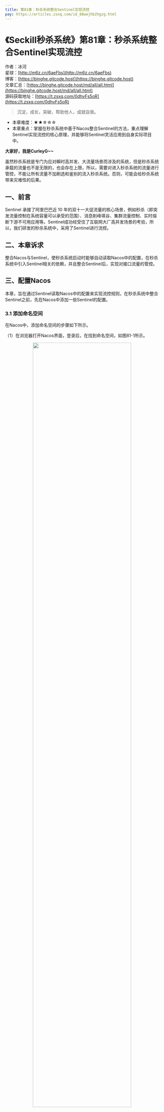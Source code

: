 ```yaml
---
title: 第81章：秒杀系统整合Sentinel实现流控
pay: https://articles.zsxq.com/id_88wejhb2hgzg.html
---
```


# 《Seckill秒杀系统》第81章：秒杀系统整合Sentinel实现流控

作者：冰河
<br/>星球：[http://m6z.cn/6aeFbs](http://m6z.cn/6aeFbs)
<br/>博客：[https://binghe.gitcode.host](https://binghe.gitcode.host)
<br/>文章汇总：[https://binghe.gitcode.host/md/all/all.html](https://binghe.gitcode.host/md/all/all.html)
<br/>源码获取地址：[https://t.zsxq.com/0dhvFs5oR](https://t.zsxq.com/0dhvFs5oR)

> 沉淀，成长，突破，帮助他人，成就自我。

* 本章难度：★★☆☆☆
* 本章重点：掌握在秒杀系统中基于Nacos整合Sentinel的方法，重点理解Sentinel实现流控的核心原理，并能够将Sentinel灵活应用到自身实际项目中。

**大家好，我是CurleyG~~**

虽然秒杀系统是专门为应对瞬时高并发、大流量场景而涉及的系统，但是秒杀系统承载的流量也不是无限的，也会存在上限，所以，需要对进入秒杀系统的流量进行管控，不能让所有流量不加刷选和鉴别的流入秒杀系统。否则，可能会给秒杀系统带来灾难性的后果。

## 一、前言

Sentinel 承接了阿里巴巴近 10 年的双十一大促流量的核心场景，例如秒杀（即突发流量控制在系统容量可以承受的范围）、消息削峰填谷、集群流量控制、实时熔断下游不可用应用等。Sentinel成功经受住了互联网大厂高并发场景的考验，所以，我们研发的秒杀系统中，采用了Sentinel进行流控。

## 二、本章诉求

整合Nacos与Sentinel，使秒杀系统启动时能够自动读取Nacos中的配置，在秒杀系统中引入Sentinel相关的依赖，并且整合Sentinel后，实现对接口流量的管控。

## 三、配置Nacos

本章，旨在通过Sentinel读取Nacos中的配置来实现流控规则，在秒杀系统中整合Sentinel之前，先在Nacos中添加一些Sentinel的配置。

### 3.1 添加命名空间

在Nacos中，添加命名空间的步骤如下所示。

（1）在浏览器打开Nacos界面，登录后，在找到命名空间，如图81-1所示。

<div align="center">
    <img src="https://binghe.gitcode.host/images/project/seckill/seckill-2023-08-22-001.png?raw=true" width="80%">
    <br/>
</div>


（2）按照图81-2所示添加命名空间后，点击确定按钮即可。

<div align="center">
    <img src="https://binghe.gitcode.host/images/project/seckill/seckill-2023-08-22-002.png?raw=true" width="80%">
    <br/>
</div>

### 3.2 添加Sentinel配置

在Nacos中添加Sentinel的步骤如下所示。

（1）在Nacos中打开配置列表页面，如图81-3所示。

<div align="center">
    <img src="https://binghe.gitcode.host/images/project/seckill/seckill-2023-08-22-003.png?raw=true" width="80%">
    <br/>
</div>


这里注意的是，在配置列表中要切换到sentinel-config命名空间。点击右上角的 **+** 添加Sentinel配置。

（2）按照图81-4所示添加Sentinel流控配置。

## 查看完整文章

加入[冰河技术](http://m6z.cn/6aeFbs)知识星球，解锁完整技术文章与完整代码
